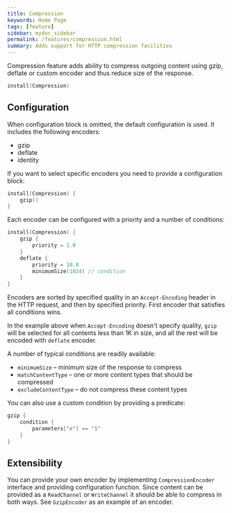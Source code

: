 ```yaml
---
title: Compression
keywords: Home Page
tags: [feature]
sidebar: mydoc_sidebar
permalink: /features/compression.html
summary: Adds support for HTTP compression facilities
---
```


Compression feature adds ability to compress outgoing content using gzip, deflate or custom encoder and thus reduce
size of the response.

```kotlin
install(Compression)
```

## Configuration

When configuration block is omitted, the default configuration is used. It includes
 the following encoders:
 
 * gzip
 * deflate
 * identity
 
If you want to select specific encoders you need to provide a configuration block:

```kotlin
install(Compression) {
    gzip()
}
```

Each encoder can be configured with a priority and a number of conditions: 

```kotlin
install(Compression) {
    gzip {
        priority = 1.0
    }
    deflate {
        priority = 10.0 
        minimumSize(1024) // condition
    }
}
```

Encoders are sorted by specified quality in an `Accept-Encoding` header in the HTTP request, and
then by specified priority. First encoder that satisfies all conditions wins.

In the example above when `Accept-Encoding` doesn't specify quality, `gzip` will be selected for all contents 
less than 1K in size, and all the rest will be encoded with `deflate` encoder. 

A number of typical conditions are readily available:

* `minimumSize` – minimum size of the response to compress
* `matchContentType` – one or more content types that should be compressed
* `excludeContentType` – do not compress these content types

You can also use a custom condition by providing a predicate:

```kotlin
gzip {
    condition {
        parameters["e"] == "1"
    }
}
```

## Extensibility

You can provide your own encoder by implementing `CompressionEncoder` interface and providing configuration function. 
Since content can be provided as a `ReadChannel` or `WriteChannel` it should be able to compress in both ways. 
See `GzipEncoder` as an example of an encoder. 
